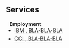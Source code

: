 ## Services

<h4 style="margin:0 10px 0;">Employment</h4>

<ul style="margin:0 0 5px;">
  <li><a href="http://www.ibm.com/"><autocolor>IBM , BLA-BLA-BLA</autocolor></a></li>
</ul>

<ul style="margin:0 0 10px;">
  <li><a href="https://cgi.com/"><autocolor>CGI , BLA-BLA-BLA</autocolor></a></li>
</ul>
